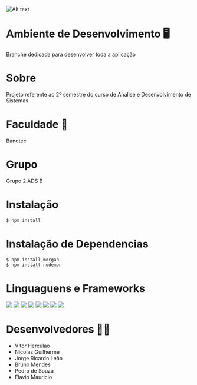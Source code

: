 ![Alt text](/SiteOficial/img/TotemHub.svg?raw=true "Logo")

# Ambiente de Desenvolvimento 🖥️
Branche dedicada para desenvolver toda a aplicação

# Sobre 
Projeto referente ao 2º semestre do curso de Analise e Desenvolvimento de Sistemas

# Faculdade :school:
Bandtec 

# Grupo 
Grupo 2 ADS B

# Instalação 
```bash
$ npm install
```
# Instalação de Dependencias
```bash
$ npm install morgan 
$ npm install nodemon 
```
# Linguaguens e Frameworks 
<img src="https://img.shields.io/badge/Node.js-339933?style=for-the-badge&logo=nodedotjs&logoColor=white"> <img src="https://img.shields.io/badge/microsoft%20azure-0089D6?style=for-the-badge&logo=microsoft-azure&logoColor=white"> <img src="https://img.shields.io/badge/Amazon_AWS-232F3E?style=for-the-badge&logo=amazon-aws&logoColor=white"> <img src="https://img.shields.io/badge/JavaScript-323330?style=for-the-badge&logo=javascript&logoColor=F7DF1E"> <img src="	https://img.shields.io/badge/HTML5-E34F26?style=for-the-badge&logo=html5&logoColor=white"> <img src="https://img.shields.io/badge/CSS3-1572B6?style=for-the-badge&logo=css3&logoColor=white"> <img src="https://img.shields.io/badge/Java-ED8B00?style=for-the-badge&logo=java&logoColor=white"> <img src="https://img.shields.io/badge/Bootstrap-563D7C?style=for-the-badge&logo=bootstrap&logoColor=white">

# Desenvolvedores :man_technologist:
- Vitor Herculao 
- Nicolas Guilherme
- Jorge Ricardo Leão
- Bruno Mendes 
- Pedro de Souza
- Flavio Mauricio
